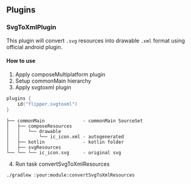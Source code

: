 ## Plugins

### SvgToXmlPlugin

This plugin will convert `.svg` resources into drawable `.xml` format using official android plugin.

#### How to use

1. Apply composeMultiplatform plugin
2. Setup commonMain hierarchy
3. Apply svgtoxml plugin

```kotlin
plugins {
    id("flipper.svgtoxml")
}
```

```
├── commonMain              - commonMain SourceSet
│   ├── composeResources
│   │   └── drawable
│   │       └── ic_icon.xml - autogenerated
│   ├── kotlin              - kotlin folder
│   ├── svgResources
└── └── └── ic_icon.svg     - original svg
```

4. Run task convertSvgToXmlResources
```bash
./gradlew :your:module:convertSvgToXmlResources
```